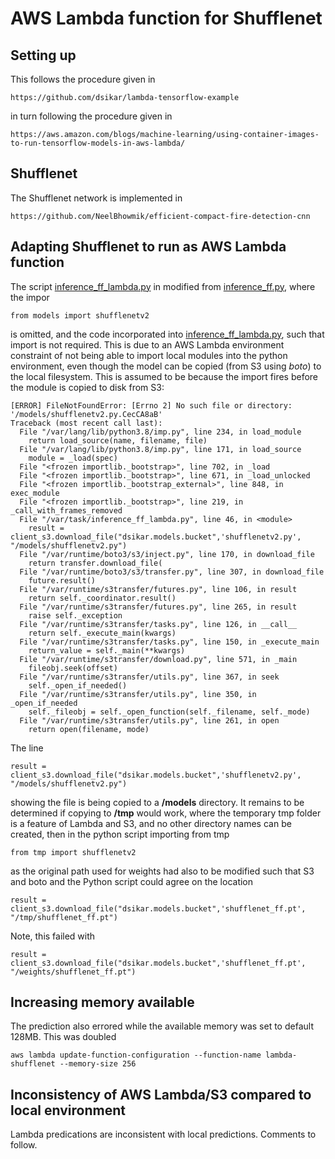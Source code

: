 # AWS Lambda function for Shufflenet

## Setting up

This follows the procedure given in 
```
https://github.com/dsikar/lambda-tensorflow-example
```
in turn following the procedure given in
```
https://aws.amazon.com/blogs/machine-learning/using-container-images-to-run-tensorflow-models-in-aws-lambda/  
```
## Shufflenet

The Shufflenet network is implemented in
```
https://github.com/NeelBhowmik/efficient-compact-fire-detection-cnn
```
## Adapting Shufflenet to run as AWS Lambda function

The script [inference_ff_lambda.py](https://github.com/dsikar/lambda-shufflenet/blob/master/inference_ff_lambda.py) in modified from [inference_ff.py](https://github.com/NeelBhowmik/efficient-compact-fire-detection-cnn/blob/main/inference_ff.py), where the impor
```
from models import shufflenetv2
```
is omitted, and the code incorporated into [inference_ff_lambda.py](https://github.com/dsikar/lambda-shufflenet/blob/master/inference_ff_lambda.py), such that import is not required. This is due to an AWS Lambda environment constraint of not being able to import local modules into the python environment, even though the model can be copied (from S3 using *boto*) to the local filesystem. This is assumed to be because the import fires before the module is copied to disk from S3:
```
[ERROR] FileNotFoundError: [Errno 2] No such file or directory: '/models/shufflenetv2.py.CecCA8aB'
Traceback (most recent call last):
  File "/var/lang/lib/python3.8/imp.py", line 234, in load_module
    return load_source(name, filename, file)
  File "/var/lang/lib/python3.8/imp.py", line 171, in load_source
    module = _load(spec)
  File "<frozen importlib._bootstrap>", line 702, in _load
  File "<frozen importlib._bootstrap>", line 671, in _load_unlocked
  File "<frozen importlib._bootstrap_external>", line 848, in exec_module
  File "<frozen importlib._bootstrap>", line 219, in _call_with_frames_removed
  File "/var/task/inference_ff_lambda.py", line 46, in <module>
    result = client_s3.download_file("dsikar.models.bucket",'shufflenetv2.py', "/models/shufflenetv2.py")
  File "/var/runtime/boto3/s3/inject.py", line 170, in download_file
    return transfer.download_file(
  File "/var/runtime/boto3/s3/transfer.py", line 307, in download_file
    future.result()
  File "/var/runtime/s3transfer/futures.py", line 106, in result
    return self._coordinator.result()
  File "/var/runtime/s3transfer/futures.py", line 265, in result
    raise self._exception
  File "/var/runtime/s3transfer/tasks.py", line 126, in __call__
    return self._execute_main(kwargs)
  File "/var/runtime/s3transfer/tasks.py", line 150, in _execute_main
    return_value = self._main(**kwargs)
  File "/var/runtime/s3transfer/download.py", line 571, in _main
    fileobj.seek(offset)
  File "/var/runtime/s3transfer/utils.py", line 367, in seek
    self._open_if_needed()
  File "/var/runtime/s3transfer/utils.py", line 350, in _open_if_needed
    self._fileobj = self._open_function(self._filename, self._mode)
  File "/var/runtime/s3transfer/utils.py", line 261, in open
    return open(filename, mode)
```
The line
```
result = client_s3.download_file("dsikar.models.bucket",'shufflenetv2.py', "/models/shufflenetv2.py")
```
showing the file is being copied to a **/models** directory. It remains to be determined if copying to **/tmp** would work, where the temporary tmp folder is a feature of Lambda and S3, and no other directory names can be created, then in the python script importing from tmp
```
from tmp import shufflenetv2
```
as the original path used for weights had also to be modified such that S3 and boto and the Python script could agree on the location
```
result = client_s3.download_file("dsikar.models.bucket",'shufflenet_ff.pt', "/tmp/shufflenet_ff.pt")
```
Note, this failed with
```
result = client_s3.download_file("dsikar.models.bucket",'shufflenet_ff.pt', "/weights/shufflenet_ff.pt")
```

## Increasing memory available 
The prediction also errored while the available memory was set to default 128MB. This was doubled
```
aws lambda update-function-configuration --function-name lambda-shufflenet --memory-size 256
```

## Inconsistency of AWS Lambda/S3 compared to local environment

Lambda predications are inconsistent with local predictions.
Comments to follow.
